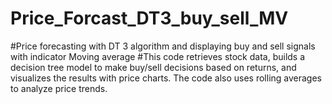 # Price_Forcast_DT3_buy_sell_MV
#Price forecasting with DT 3 algorithm and displaying buy and sell signals with indicator Moving average
#This code retrieves stock data, builds a decision tree model to make buy/sell decisions based on returns, and visualizes the results with price charts. The code also uses rolling averages to analyze price trends.

